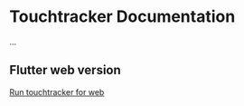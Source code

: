 # Touchtracker Documentation

...

## Flutter web version

[Run touchtracker for web](web/index.html)